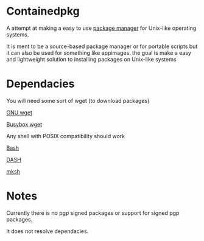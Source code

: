 # Containedpkg
A attempt at making a easy to use [package manager](https://en.wikipedia.org/wiki/Package_manager) for Unix-like operating systems.

It is ment to be a source-based package manager or for portable scripts but it can also be used for something like appimages. the goal is make a easy and lightweight solution to installing packages on Unix-like systems

# Dependacies
You will need some sort of wget (to download packages)

[GNU wget](http://ftp.gnu.org/gnu/wget/)

[Busybox wget](https://busybox.net/downloads/)

Any shell with POSIX compatibility should work

[Bash](http://ftp.gnu.org/gnu/bash/)

[DASH](http://gondor.apana.org.au/~herbert/dash/)

[mksh](http://www.mirbsd.org/mksh.htm)

# Notes
Currently there is no pgp signed packages or support for signed pgp packages.

It does not resolve dependacies.
